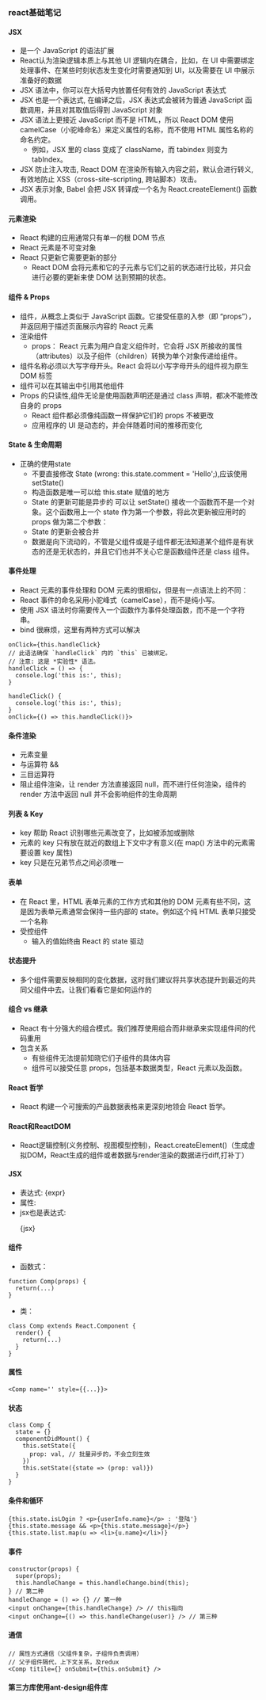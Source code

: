 ### react基础笔记
#### JSX
* 是一个 JavaScript 的语法扩展
* React认为渲染逻辑本质上与其他 UI 逻辑内在耦合，比如，在 UI 中需要绑定处理事件、在某些时刻状态发生变化时需要通知到 UI，以及需要在 UI 中展示准备好的数据
*  JSX 语法中，你可以在大括号内放置任何有效的 JavaScript 表达式
* JSX 也是一个表达式, 在编译之后，JSX 表达式会被转为普通 JavaScript 函数调用，并且对其取值后得到 JavaScript 对象
* JSX 语法上更接近 JavaScript 而不是 HTML，所以 React DOM 使用 camelCase（小驼峰命名）来定义属性的名称，而不使用 HTML 属性名称的命名约定。
  * 例如，JSX 里的 class 变成了 className，而 tabindex 则变为 tabIndex。
* JSX 防止注入攻击, React DOM 在渲染所有输入内容之前，默认会进行转义, 有效地防止 XSS（cross-site-scripting, 跨站脚本）攻击。
* JSX 表示对象, Babel 会把 JSX 转译成一个名为 React.createElement() 函数调用。

#### 元素渲染
* React 构建的应用通常只有单一的根 DOM 节点
* React 元素是不可变对象
* React 只更新它需要更新的部分
  * React DOM 会将元素和它的子元素与它们之前的状态进行比较，并只会进行必要的更新来使 DOM 达到预期的状态。

#### 组件 & Props
* 组件，从概念上类似于 JavaScript 函数。它接受任意的入参（即 “props”），并返回用于描述页面展示内容的 React 元素
* 渲染组件
  *  props： React 元素为用户自定义组件时，它会将 JSX 所接收的属性（attributes）以及子组件（children）转换为单个对象传递给组件。
* 组件名称必须以大写字母开头。React 会将以小写字母开头的组件视为原生 DOM 标签
* 组件可以在其输出中引用其他组件
* Props 的只读性,组件无论是使用函数声明还是通过 class 声明，都决不能修改自身的 props
  * React 组件都必须像纯函数一样保护它们的 props 不被更改
  * 应用程序的 UI 是动态的，并会伴随着时间的推移而变化

#### State & 生命周期
* 正确的使用state
  * 不要直接修改 State (wrong: this.state.comment = 'Hello';),应该使用 setState()
  * 构造函数是唯一可以给 this.state 赋值的地方
  * State 的更新可能是异步的 可以让 setState() 接收一个函数而不是一个对象。这个函数用上一个 state 作为第一个参数，将此次更新被应用时的 props 做为第二个参数：
  * State 的更新会被合并
  * 数据是向下流动的，不管是父组件或是子组件都无法知道某个组件是有状态的还是无状态的，并且它们也并不关心它是函数组件还是 class 组件。

#### 事件处理
* React 元素的事件处理和 DOM 元素的很相似，但是有一点语法上的不同：
* React 事件的命名采用小驼峰式（camelCase），而不是纯小写。
* 使用 JSX 语法时你需要传入一个函数作为事件处理函数，而不是一个字符串。
*  bind 很麻烦，这里有两种方式可以解决
```
onClick={this.handleClick}
// 此语法确保 `handleClick` 内的 `this` 已被绑定。
// 注意: 这是 *实验性* 语法。
handleClick = () => {
  console.log('this is:', this);
}
```
```
handleClick() {
  console.log('this is:', this);
}
onClick={() => this.handleClick()}>

```

#### 条件渲染
* 元素变量
* 与运算符 &&
* 三目运算符
* 阻止组件渲染，让 render 方法直接返回 null，而不进行任何渲染，组件的 render 方法中返回 null 并不会影响组件的生命周期

#### 列表 & Key
* key 帮助 React 识别哪些元素改变了，比如被添加或删除
* 元素的 key 只有放在就近的数组上下文中才有意义(在 map() 方法中的元素需要设置 key 属性)
* key 只是在兄弟节点之间必须唯一

#### 表单
* 在 React 里，HTML 表单元素的工作方式和其他的 DOM 元素有些不同，这是因为表单元素通常会保持一些内部的 state。例如这个纯 HTML 表单只接受一个名称
* 受控组件
  * 输入的值始终由 React 的 state 驱动

#### 状态提升
* 多个组件需要反映相同的变化数据，这时我们建议将共享状态提升到最近的共同父组件中去。让我们看看它是如何运作的

#### 组合 vs 继承
* React 有十分强大的组合模式。我们推荐使用组合而非继承来实现组件间的代码重用
* 包含关系
  * 有些组件无法提前知晓它们子组件的具体内容
  * 组件可以接受任意 props，包括基本数据类型，React 元素以及函数。

#### React 哲学
* React 构建一个可搜索的产品数据表格来更深刻地领会 React 哲学。

#### React和ReactDOM
* React逻辑控制(义务控制、视图模型控制)，React.createElement()（生成虚拟DOM，React生成的组件或者数据与render渲染的数据进行diff,打补丁）
#### JSX
* 表达式: {expr}
* 属性: <div id={}>
* jsx也是表达式: <p>{jsx}</p>
#### 组件
* 函数式：
```
function Comp(props) {
  return(...)
}
```
* 类：
```
class Comp extends React.Component {
  render() {
    return(...)
  }
}
```

#### 属性
```
<Comp name='' style={{...}}>
```

#### 状态
```
class Comp {
  state = {}
  componentDidMount() {
    this.setState({
      prop: val, // 批量异步的，不会立刻生效
    })
    this.setState({state => (prop: val)})
  }
}
```

#### 条件和循环
```
{this.state.isLOgin ? <p>{userInfo.name}</p> : '登陆'}
{this.state.message && <p>{this.state.message}</p>}
{this.state.list.map(u => <li>{u.name}</li>)}
```

#### 事件 
```
constructor(props) {
  super(props);
  this.handleChange = this.handleChange.bind(this);
} // 第二种
handleChange = () => {} // 第一种
<input onChange={this.handleChange} /> // this指向
<input onChange={() => this.handleChange(user)} /> // 第三种
```

#### 通信
```
// 属性方式通信（父组件复杂，子组件负责调用）
// 父子组件隔代，上下文关系，及redux
<Comp titile={} onSubmit={this.onSubmit} />
```

#### 第三方库使用ant-design组件库